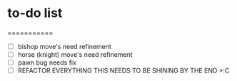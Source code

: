 # to-do list  
 ===========

 - [ ] bishop move's need refinement  
 - [ ] horse (knight) move's need refinement  
 - [ ] pawn bug needs fix  
 - [ ] REFACTOR EVERYTHING THIS NEEDS TO BE SHINING BY THE END >:C
